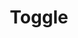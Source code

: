 ---
layout: pattern.njk
key: toggle-legacy_fr
title: Toggle
parent: components-legacy_fr
image: legacy/overview/toggle.webp
keywords: 
order: 310
availablelanguages: 
    - de
    - en
---